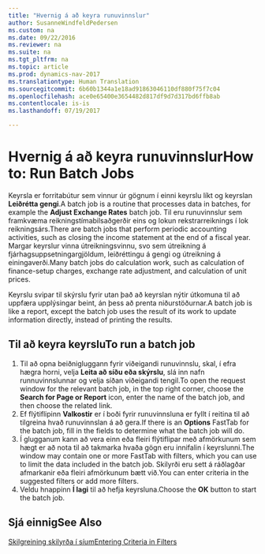 ```yaml
---
title: "Hvernig á að keyra runuvinnslur"
author: SusanneWindfeldPedersen
ms.custom: na
ms.date: 09/22/2016
ms.reviewer: na
ms.suite: na
ms.tgt_pltfrm: na
ms.topic: article
ms.prod: dynamics-nav-2017
ms.translationtype: Human Translation
ms.sourcegitcommit: 6b60b1344a1e18ad91863046110df880f75f7c04
ms.openlocfilehash: ace0e65400e3654482d817df9d7d317bd6ffb8ab
ms.contentlocale: is-is
ms.lasthandoff: 07/19/2017

---
```


# <a name="how-to-run-batch-jobs"></a><span data-ttu-id="ba10c-102">Hvernig á að keyra runuvinnslur</span><span class="sxs-lookup"><span data-stu-id="ba10c-102">How to: Run Batch Jobs</span></span>
<span data-ttu-id="ba10c-103">Keyrsla er forritabútur sem vinnur úr gögnum í einni keyrslu líkt og keyrslan **Leiðrétta gengi**.</span><span class="sxs-lookup"><span data-stu-id="ba10c-103">A batch job is a routine that processes data in batches, for example the **Adjust Exchange Rates** batch job.</span></span> <span data-ttu-id="ba10c-104">Til eru runuvinnslur sem framkvæma reikningstímabilsaðgerðir eins og lokun rekstrarreiknings í lok reikningsárs.</span><span class="sxs-lookup"><span data-stu-id="ba10c-104">There are batch jobs that perform periodic accounting activities, such as closing the income statement at the end of a fiscal year.</span></span> <span data-ttu-id="ba10c-105">Margar keyrslur vinna útreikningsvinnu, svo sem útreikning á fjárhagsuppsetningargjöldum, leiðréttingu á gengi og útreikning á einingaverði.</span><span class="sxs-lookup"><span data-stu-id="ba10c-105">Many batch jobs do calculation work, such as calculation of finance-setup charges, exchange rate adjustment, and calculation of unit prices.</span></span>

<span data-ttu-id="ba10c-106">Keyrslu svipar til skýrslu fyrir utan það að keyrslan nýtir útkomuna til að uppfæra upplýsingar beint, án þess að prenta niðurstöðurnar.</span><span class="sxs-lookup"><span data-stu-id="ba10c-106">A batch job is like a report, except the batch job uses the result of its work to update information directly, instead of printing the results.</span></span>

## <a name="to-run-a-batch-job"></a><span data-ttu-id="ba10c-107">Til að keyra keyrslu</span><span class="sxs-lookup"><span data-stu-id="ba10c-107">To run a batch job</span></span>
1. <span data-ttu-id="ba10c-108">Til að opna beiðnigluggann fyrir viðeigandi runuvinnslu, skal, í efra hægra horni, velja **Leita að síðu eða skýrslu**, slá inn nafn runnuvinnslunnar og velja síðan viðeigandi tengil.</span><span class="sxs-lookup"><span data-stu-id="ba10c-108">To open the request window for the relevant batch job, in the top right corner, choose the **Search for Page or Report** icon, enter the name of the batch job, and then choose the related link.</span></span>
2. <span data-ttu-id="ba10c-109">Ef flýtiflipinn **Valkostir** er í boði fyrir runuvinnsluna er fyllt í reitina til að tilgreina hvað runuvinnslan á að gera.</span><span class="sxs-lookup"><span data-stu-id="ba10c-109">If there is an **Options** FastTab for the batch job, fill in the fields to determine what the batch job will do.</span></span>
3. <span data-ttu-id="ba10c-110">Í glugganum kann að vera einn eða fleiri flýtiflipar með afmörkunum sem hægt er að nota til að takmarka hvaða gögn eru innifalin í keyrslunni.</span><span class="sxs-lookup"><span data-stu-id="ba10c-110">The window may contain one or more FastTab with filters, which you can use to limit the data included in the batch job.</span></span> <span data-ttu-id="ba10c-111">Skilyrði eru sett á ráðlagðar afmarkanir eða fleiri afmörkunum bætt við.</span><span class="sxs-lookup"><span data-stu-id="ba10c-111">You can enter criteria in the suggested filters or add more filters.</span></span>
4. <span data-ttu-id="ba10c-112">Veldu hnappinn **Í lagi** til að hefja keyrsluna.</span><span class="sxs-lookup"><span data-stu-id="ba10c-112">Choose the **OK** button to start the batch job.</span></span>

## <a name="see-also"></a><span data-ttu-id="ba10c-113">Sjá einnig</span><span class="sxs-lookup"><span data-stu-id="ba10c-113">See Also</span></span>
[<span data-ttu-id="ba10c-114">Skilgreining skilyrða í síum</span><span class="sxs-lookup"><span data-stu-id="ba10c-114">Entering Criteria in Filters</span></span>](ui-enter-criteria-filters.md)


